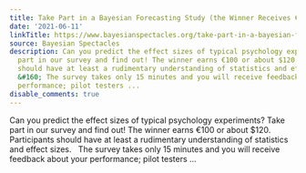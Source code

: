 ```yaml
---
title: Take Part in a Bayesian Forecasting Study (the Winner Receives €100/$120)
date: '2021-06-11'
linkTitle: https://www.bayesianspectacles.org/take-part-in-a-bayesian-forecasting-study-the-winner-receives-e100-120/
source: Bayesian Spectacles
description: Can you predict the effect sizes of typical psychology experiments? Take
  part in our survey and find out! The winner earns €100 or about $120. Participants
  should have at least a rudimentary understanding of statistics and effect sizes.
  &#160; The survey takes only 15 minutes and you will receive feedback about your
  performance; pilot testers ...
disable_comments: true
---
```

Can you predict the effect sizes of typical psychology experiments? Take part in our survey and find out! The winner earns €100 or about $120. Participants should have at least a rudimentary understanding of statistics and effect sizes. &#160; The survey takes only 15 minutes and you will receive feedback about your performance; pilot testers ...